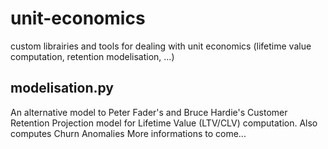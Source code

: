 # unit-economics
custom librairies and tools for dealing with unit economics (lifetime value computation, retention modelisation, ...)

## modelisation.py

An alternative model to Peter Fader's and Bruce Hardie's Customer Retention Projection model for Lifetime Value (LTV/CLV) computation.
Also computes Churn Anomalies
More informations to come...
